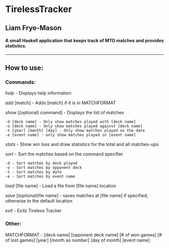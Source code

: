 # TirelessTracker

## Liam Frye-Mason

#### A small Haskell application that keeps track of MTG matches and provides statistics. 

-------

How to use:
----------

### Commands:

*help*                       - Displays help information

*add* [match]                - Adds [match] if it is in MATCHFORMAT

*show* [(optional) command]  - Displays the list of matches

    -d [deck name] - Only show matches played with [deck name]
    -o [deck name] - Only show matches played against [deck name]
    -t [year] [month] [day] - Only show matches played on the date
    -e [event name] - only show matches played in [event name]
*stats*                       - Show win loss and draw statistics for the total and all matches-ups 

*sort*                        - Sort the matches based on the command specifier

    -d - Sort matches by deck played
    -o - Sort matches by opponent deck 
    -t - Sort matches by date
    -e - Sort matches by event name

*load* [file name]            - Load a file from [file name] location

*save* [(optional)file name]  - saves matches at [file name] if specified, 
otherwise to the default location

*exit*                       - Exits Tireless Tracker

### Other:

MATCHFORMAT    - [deck name] [opponent deck name] [# of won games] [# of lost games] [year] [month as number] [day of month] [event name]
